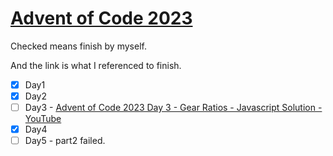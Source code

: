# [Advent of Code 2023](https://adventofcode.com/2023)

Checked means finish by myself.

And the link is what I referenced to finish.

- [x] Day1
- [x] Day2
- [ ] Day3 - [Advent of Code 2023 Day 3 - Gear Ratios - Javascript Solution - YouTube](https://www.youtube.com/watch?v=IgR1hwHiFCM)
- [x] Day4
- [ ] Day5 - part2 failed.
